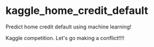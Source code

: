 # kaggle_home_credit_default

Predict home credit default using machine learning!

Kaggle competition. Let's go making a conflict!!!!